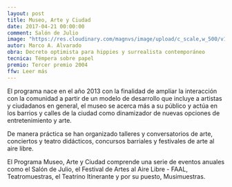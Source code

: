 ```yaml
---
layout: post
title: Museo, Arte y Ciudad
date: 2017-04-21 00:00:00
comment: Salón de Julio
image: "https://res.cloudinary.com/magnvs/image/upload/c_scale,w_500/v1493760543/mmgye/777.jpg"
autor: Marco A. Alvarado
obra: Decreto optimista para hippies y surrealista contemporáneo
tecnica: Témpera sobre papel
premio: Tercer premio 2004
ffw: Leer más
---
```


El programa nace en el año 2013 con la finalidad de ampliar la interacción con la comunidad a partir de un modelo de desarrollo que incluye a artistas y ciudadanos en general, el museo se acerca más a su público y actúa en los barrios y calles de la ciudad como dinamizador de nuevas opciones de entretenimiento y arte.

De manera práctica se han organizado talleres y conversatorios de arte, conciertos y teatro didácticos, concursos barriales y festivales de arte al aire libre.

El Programa Museo, Arte y Ciudad comprende una serie de eventos anuales como el Salón de Julio, el Festival de Artes al Aire Libre - FAAL, Teatromuestras, el Teatrino Itinerante y por su puesto, Musimuestras.
